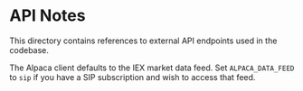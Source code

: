 # API Notes

This directory contains references to external API endpoints used in the codebase.

The Alpaca client defaults to the IEX market data feed. Set ``ALPACA_DATA_FEED``
to ``sip`` if you have a SIP subscription and wish to access that feed.
